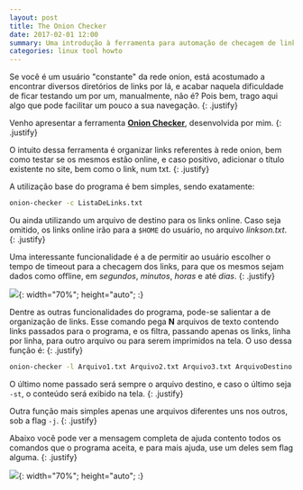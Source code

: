 ```yaml
---
layout: post
title: The Onion Checker
date: 2017-02-01 12:00
summary: Uma introdução à ferramenta para automação de checagem de links na Deep Web.
categories: linux tool howto
---
```


Se você é um usuário "constante" da rede onion, está acostumado a encontrar diversos diretórios de links por lá, e acabar naquela dificuldade de ficar testando um por um, manualmente, não é? Pois bem, trago aqui algo que pode facilitar um pouco a sua navegação. 
{: .justify}

Venho apresentar a ferramenta [__Onion Checker__](https://github.com/JesusFromHellz/Onion-Checker), desenvolvida por mim.
{: .justify}

O intuito dessa ferramenta é organizar links referentes à rede onion, bem como testar se os mesmos estão online, e caso positivo, adicionar o título existente no site, bem como o link, num txt.
{: .justify}

A utilização base do programa é bem simples, sendo exatamente:

```sh
onion-checker -c ListaDeLinks.txt
```

Ou ainda utilizando um arquivo de destino para os links online. Caso seja omitido, os links online irão para a `$HOME` do usuário, no arquivo _linkson.txt_.
{: .justify}

Uma interessante funcionalidade é a de permitir ao usuário escolher o tempo de timeout para a checagem dos links, para que os mesmos sejam dados como offline, em _segundos_, _minutos_, _horas_ e até _dias_.
{: .justify}

![](http://i.imgur.com/Swa1aRf.png){: width="70%"; height="auto"; :}

Dentre as outras funcionalidades do programa, pode-se salientar a de organização de links. Esse comando pega __N__ arquivos de texto contendo links passados para o programa, e os filtra, passando apenas os links, linha por linha, para outro arquivo ou para serem imprimidos na tela. O uso dessa função é:
{: .justify}

```sh
onion-checker -l Arquivo1.txt Arquivo2.txt Arquivo3.txt ArquivoDestino.txt
```

O último nome passado será sempre o arquivo destino, e caso o último seja `-st`, o conteúdo será exibido na tela.
{: .justify}

Outra função mais simples apenas une arquivos diferentes uns nos outros, sob a flag `-j`.
{: .justify}

Abaixo você pode ver a mensagem completa de ajuda contento todos os comandos que o programa aceita, e para mais ajuda, use um deles sem flag alguma.
{: .justify}

![](http://i.imgur.com/22LA8f2.png){: width="70%"; height="auto"; :}

